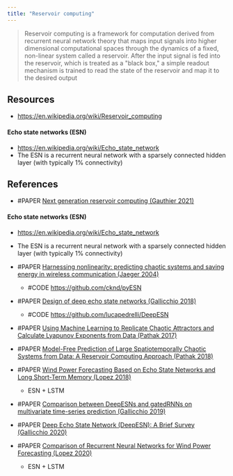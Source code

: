 ```yaml
---
title: "Reservoir computing"
---
```


> Reservoir computing is a framework for computation derived from recurrent neural network theory that maps input signals into higher dimensional computational spaces through the dynamics of a fixed, non-linear system called a reservoir. After the input signal is fed into the reservoir, which is treated as a "black box," a simple readout mechanism is trained to read the state of the reservoir and map it to the desired output

## Resources
- https://en.wikipedia.org/wiki/Reservoir_computing

#### Echo state networks (ESN)
- https://en.wikipedia.org/wiki/Echo_state_network
- The ESN is a recurrent neural network with a sparsely connected hidden layer (with typically 1% connectivity)


## References
- #PAPER [Next generation reservoir computing (Gauthier 2021)](https://www.nature.com/articles/s41467-021-25801-2)

#### Echo state networks (ESN)
- https://en.wikipedia.org/wiki/Echo_state_network
- The ESN is a recurrent neural network with a sparsely connected hidden layer (with typically 1% connectivity)

- #PAPER [Harnessing nonlinearity: predicting chaotic systems and saving energy in wireless communication (Jaeger 2004)](https://pubmed.ncbi.nlm.nih.gov/15064413/)
	- #CODE https://github.com/cknd/pyESN
- #PAPER [Design of deep echo state networks (Gallicchio 2018)](https://www.sciencedirect.com/science/article/pii/S0893608018302223)
	- #CODE https://github.com/lucapedrelli/DeepESN
- #PAPER [Using Machine Learning to Replicate Chaotic Attractors and Calculate Lyapunov Exponents from Data (Pathak 2017)](https://arxiv.org/abs/1710.07313)
- #PAPER [Model-Free Prediction of Large Spatiotemporally Chaotic Systems from Data: A Reservoir Computing Approach (Pathak 2018)](https://journals.aps.org/prl/abstract/10.1103/PhysRevLett.120.024102)
- #PAPER [Wind Power Forecasting Based on Echo State Networks and Long Short-Term Memory (Lopez 2018)](https://www.mdpi.com/1996-1073/11/3/526/htm)
	- ESN + LSTM
- #PAPER [Comparison between DeepESNs and gatedRNNs on multivariate time-series prediction (Gallicchio 2019)](https://arxiv.org/abs/1812.11527)
- #PAPER [Deep Echo State Network (DeepESN): A Brief Survey (Gallicchio 2020)](https://arxiv.org/abs/1812.11527	)
- #PAPER [Comparison of Recurrent Neural Networks for Wind Power Forecasting (Lopez 2020)](https://www.ncbi.nlm.nih.gov/pmc/articles/PMC7297597/#CR12)
	- ESN + LSTM


